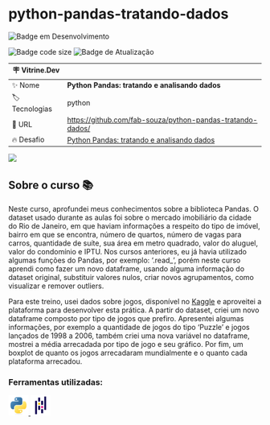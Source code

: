 # python-pandas-tratando-dados

![Badge em Desenvolvimento](http://img.shields.io/static/v1?label=STATUS&message=FINALIZADO&color=GREEN&style=for-the-badge)

![Badge code size](https://img.shields.io/github/languages/code-size/fab-souza/python-pandas-tratando-dados)
![Badge de Atualização](https://img.shields.io/github/last-commit/fab-souza/python-pandas-tratando-dados)

| :placard: Vitrine.Dev |    |
| -------------  | --- |
| :sparkles: Nome        | **Python Pandas: tratando e analisando dados**
| :label: Tecnologias | python
| :rocket: URL         | https://github.com/fab-souza/python-pandas-tratando-dados/
| :fire: Desafio     | [Python Pandas: tratando e analisando dados](https://www.alura.com.br/curso-online-introducao-python-pandas)

![](https://user-images.githubusercontent.com/67301805/206497970-07bf0ec6-06b8-4687-a6fc-2d94fa9e4bba.jpg#vitrinedev)

## Sobre o curso 📚

Neste curso, aprofundei meus conhecimentos sobre a biblioteca Pandas. O dataset usado durante as aulas foi sobre o mercado imobiliário da cidade do Rio de Janeiro, em que haviam informações a respeito do tipo de imóvel, bairro em que se encontra, número de quartos, número de vagas para carros, quantidade de suíte, sua área em metro quadrado, valor do aluguel, valor do condomínio e IPTU. Nos cursos anteriores, eu já havia utilizado algumas funções do Pandas, por exemplo: ‘.read_’, porém neste curso aprendi como fazer um novo dataframe, usando alguma informação do dataset original, substituir valores nulos, criar novos agrupamentos, como visualizar e remover outliers.

Para este treino, usei dados sobre jogos, disponível no [Kaggle](https://www.kaggle.com/code/fabianadesouza/python-pandas-tratando-dados) e aproveitei a plataforma para desenvolver esta prática. A partir do dataset, criei um novo dataframe composto por tipo de jogos que prefiro. Apresentei algumas informações, por exemplo a quantidade de jogos do tipo ‘Puzzle’ e jogos lançados de 1998 a 2006, também criei uma nova variável no dataframe, mostrei a média arrecadada por tipo de jogo e seu gráfico. Por fim, um boxplot de quanto os jogos arrecadaram mundialmente e o quanto cada plataforma arrecadou.



<h3>Ferramentas utilizadas:</h3>
    <p> <a href="https://www.python.org" target="_blank" rel="noreferrer"> <img src="https://raw.githubusercontent.com/devicons/devicon/master/icons/python/python-original.svg" alt="python" width="40" height="40"/> </a>
        <a href="https://pandas.pydata.org/" target="_blank" rel="noreferrer"> <img src="https://raw.githubusercontent.com/devicons/devicon/2ae2a900d2f041da66e950e4d48052658d850630/icons/pandas/pandas-original.svg" alt="pandas" width="40" height="40"/> 
          </p>
